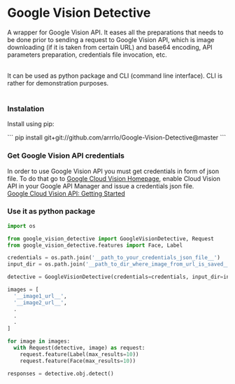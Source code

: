<h1>Google Vision Detective</h1>

A wrapper for Google Vision API. It eases all the preparations that needs to be done prior to sending a request to Google Vision API, which is image downloading (if it is taken from certain URL) and base64 encoding, API parameters preparation, credentials file invocation, etc.<br /><br />

It can be used as python package and CLI (command line interface). CLI is rather for demonstration purposes.<br /><br />

<h3>Instalation</h3>

<p>Install using pip:</p>
```
pip install git+git://github.com/arrrlo/Google-Vision-Detective@master
```

<h3>Get Google Vision API credentials</h3>

<p>In order to use Google Vision API you must get credentials in form of json file. To do that go to <a href="https://cloud.google.com/vision/">Google Cloud Vision Homepage</a>, enable Cloud Vision API in your Google API Manager and issue a credentials json file.<br/>
<a href="https://cloud.google.com/vision/docs/getting-started">Google Cloud Vision API: Getting Started</a></p>

<h3>Use it as python package</h3>

```python
import os

from google_vision_detective import GoogleVisionDetective, Request
from google_vision_detective.features import Face, Label

credentials = os.path.join('__path_to_your_credentials_json_file__')
input_dir = os.path.join('__path_to_dir_where_image_from_url_is_saved__')

detective = GoogleVisionDetective(credentials=credentials, input_dir=input_dir)

images = [
  '__image1_url__',
  '__image2_url__',
  .
  .
  .
]

for image in images:
  with Request(detective, image) as request:
    request.feature(Label(max_results=10))
    request.feature(Face(max_results=10))

responses = detective.obj.detect()
```

